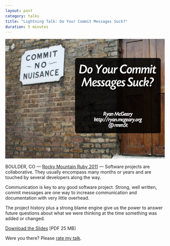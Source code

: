 ```yaml
---
layout: post
category: talks
title: "Lightning Talk: Do Your Commit Messages Suck?"
duration: 5 minutes
---
```


[![Do Your Commit Messages Suck?](/images/talks/commit-messages.png)][slides]

BOULDER, CO &mdash; [Rocky Mountain Ruby 2011][location] &mdash; Software
projects are collaborative.  They usually encompass many months or years and are
touched by several developers along the way.

Communication is key to any good software project.  Strong, well written, commit
messages are one way to increase communication and documentation with very
little overhead.

The project history plus a strong blame engine give us the power to answer
future questions about what we were thinking at the time something was added or
changed.

[Download the Slides][slides] \[PDF 25 MB\]

Were you there? Please [rate my talk](http://spkr8.com/t/8263).

[slides]: http://files.mcgeary.org/presentations/commit-messages-rockymtnruby.pdf "Download the Slides"
[location]: http://www.rockymtnruby.com/
